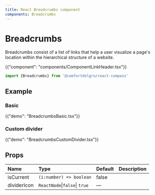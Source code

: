```yaml
---
title: React Breadcrumbs component
components: Breadcrumbs
---
```


# Breadcrumbs

<p class="description">Breadcrumbs consist of a list of links that help a user visualize a page's location within the hierarchical structure of a website.</p>

{{"component": "components/ComponentLinkHeader.tsx"}}

```jsx
import {Breadcrumbs} from '@comfortdelgro/react-compass'
```

## Example

### Basic

{{"demo": "BreadcrumbsBasic.tsx"}}

### Custom divider

{{"demo": "BreadcrumbsCustomDivider.tsx"}}

## Props

| Name        | Type                          | Default | Description |
| :---------- | :---------------------------- | :------ | :---------- |
| isCurrent   | `(i:number) => boolean`       | false   |             |
| dividerIcon | `ReactNode`\|`false`\| `true` | —       |             |
